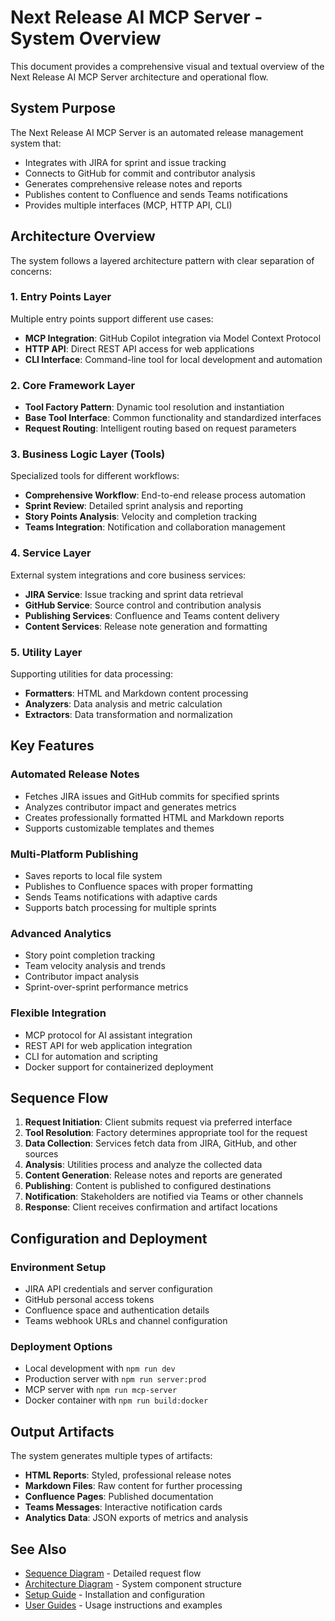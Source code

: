 # Next Release AI MCP Server - System Overview

This document provides a comprehensive visual and textual overview of the Next Release AI MCP Server architecture and operational flow.

## System Purpose

The Next Release AI MCP Server is an automated release management system that:
- Integrates with JIRA for sprint and issue tracking
- Connects to GitHub for commit and contributor analysis
- Generates comprehensive release notes and reports
- Publishes content to Confluence and sends Teams notifications
- Provides multiple interfaces (MCP, HTTP API, CLI)

## Architecture Overview

The system follows a layered architecture pattern with clear separation of concerns:

### 1. Entry Points Layer
Multiple entry points support different use cases:
- **MCP Integration**: GitHub Copilot integration via Model Context Protocol
- **HTTP API**: Direct REST API access for web applications
- **CLI Interface**: Command-line tool for local development and automation

### 2. Core Framework Layer
- **Tool Factory Pattern**: Dynamic tool resolution and instantiation
- **Base Tool Interface**: Common functionality and standardized interfaces
- **Request Routing**: Intelligent routing based on request parameters

### 3. Business Logic Layer (Tools)
Specialized tools for different workflows:
- **Comprehensive Workflow**: End-to-end release process automation
- **Sprint Review**: Detailed sprint analysis and reporting
- **Story Points Analysis**: Velocity and completion tracking
- **Teams Integration**: Notification and collaboration management

### 4. Service Layer
External system integrations and core business services:
- **JIRA Service**: Issue tracking and sprint data retrieval
- **GitHub Service**: Source control and contribution analysis
- **Publishing Services**: Confluence and Teams content delivery
- **Content Services**: Release note generation and formatting

### 5. Utility Layer
Supporting utilities for data processing:
- **Formatters**: HTML and Markdown content processing
- **Analyzers**: Data analysis and metric calculation
- **Extractors**: Data transformation and normalization

## Key Features

### Automated Release Notes
- Fetches JIRA issues and GitHub commits for specified sprints
- Analyzes contributor impact and generates metrics
- Creates professionally formatted HTML and Markdown reports
- Supports customizable templates and themes

### Multi-Platform Publishing
- Saves reports to local file system
- Publishes to Confluence spaces with proper formatting
- Sends Teams notifications with adaptive cards
- Supports batch processing for multiple sprints

### Advanced Analytics
- Story point completion tracking
- Team velocity analysis and trends
- Contributor impact analysis
- Sprint-over-sprint performance metrics

### Flexible Integration
- MCP protocol for AI assistant integration
- REST API for web application integration
- CLI for automation and scripting
- Docker support for containerized deployment

## Sequence Flow

1. **Request Initiation**: Client submits request via preferred interface
2. **Tool Resolution**: Factory determines appropriate tool for the request
3. **Data Collection**: Services fetch data from JIRA, GitHub, and other sources
4. **Analysis**: Utilities process and analyze the collected data
5. **Content Generation**: Release notes and reports are generated
6. **Publishing**: Content is published to configured destinations
7. **Notification**: Stakeholders are notified via Teams or other channels
8. **Response**: Client receives confirmation and artifact locations

## Configuration and Deployment

### Environment Setup
- JIRA API credentials and server configuration
- GitHub personal access tokens
- Confluence space and authentication details
- Teams webhook URLs and channel configuration

### Deployment Options
- Local development with `npm run dev`
- Production server with `npm run server:prod`
- MCP server with `npm run mcp-server`
- Docker container with `npm run build:docker`

## Output Artifacts

The system generates multiple types of artifacts:
- **HTML Reports**: Styled, professional release notes
- **Markdown Files**: Raw content for further processing
- **Confluence Pages**: Published documentation
- **Teams Messages**: Interactive notification cards
- **Analytics Data**: JSON exports of metrics and analysis

## See Also

- [Sequence Diagram](./sequence-diagram.md) - Detailed request flow
- [Architecture Diagram](./architecture-diagram.md) - System component structure
- [Setup Guide](../setup/README.md) - Installation and configuration
- [User Guides](../guides/README.md) - Usage instructions and examples
